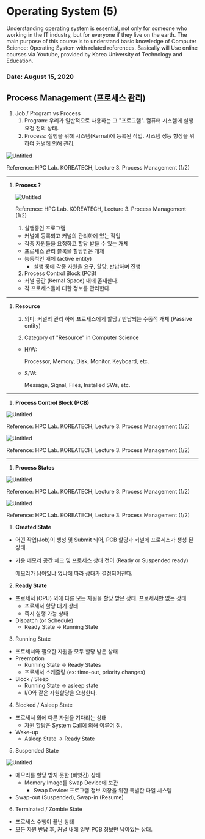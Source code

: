 # Operating System (5)

Understanding operating system is essential, not only for someone who working in the IT industry, but for everyone if they live on the earth.  The main purpose of this course is to understand basic knowledge of Computer Science: Operating System with related references. Basically will Use online courses via Youtube, provided by Korea University of Technology and Education. 

### Date: August 15, 2020

## Process Management (프로세스 관리)

1. Job / Program vs Process
    1. Program: 우리가 일반적으로 사용하는 그 "프로그램". 컴퓨터 시스템에 실행 요청 전의 상태.
    2. Process: 실행을 위해 시스템(Kernal)에 등록된 작업. 시스템 성능 향상을 위하여 커널에 의해 관리.

![Untitled](Operating%20System%20(5)%2083173a9b2bed4d84a0376be434eb6d7c/Untitled.png)

Reference: HPC Lab. KOREATECH, Lecture 3. Process Management (1/2)

---

1. **Process ?**

    ![Untitled](Operating%20System%20(5)%2083173a9b2bed4d84a0376be434eb6d7c/Untitled%201.png)

    Reference: HPC Lab. KOREATECH, Lecture 3. Process Management (1/2)

    1) 실행중인 프로그램

    - 커널에 등록되고 커널의 관리하에 있는 작업
    - 각종 자원들을 요청하고 할당 받을 수 있는 개체
    - 프로세스 관리 블록을 할당받은 개체
    - 능동적인 개체 (active entity)
        - 실행 중에 각종 자원을 요구, 할당, 반납하며 진행

    2) Process Control Block (PCB)

    - 커널 공간 (Kernal Space) 내에 존재한다.
    - 각 프로세스들에 대한 정보를 관리한다.

---

1. **Resource**

    1) 의미: 커널의 관리 하에 프로세스에게 할당 / 반납되는 수동적 개체 (Passive entity)

    2) Category of "Resource" in Computer Science

    - H/W:

        Processor, Memory, Disk, Monitor, Keyboard, etc.

    - S/W:

        Message, Signal, Files, Installed SWs, etc.

---

1. **Process Control Block (PCB)**

![Untitled](Operating%20System%20(5)%2083173a9b2bed4d84a0376be434eb6d7c/Untitled%202.png)

Reference: HPC Lab. KOREATECH, Lecture 3. Process Management (1/2)

![Untitled](Operating%20System%20(5)%2083173a9b2bed4d84a0376be434eb6d7c/Untitled%203.png)

Reference: HPC Lab. KOREATECH, Lecture 3. Process Management (1/2)

---

1. **Process States**

![Untitled](Operating%20System%20(5)%2083173a9b2bed4d84a0376be434eb6d7c/Untitled%204.png)

Reference: HPC Lab. KOREATECH, Lecture 3. Process Management (1/2)

![Untitled](Operating%20System%20(5)%2083173a9b2bed4d84a0376be434eb6d7c/Untitled%205.png)

Reference: HPC Lab. KOREATECH, Lecture 3. Process Management (1/2)

1) **Created State**

- 어떤 작업(Job)이 생성 및 Submit 되어, PCB 할당과 커널에 프로세스가 생성 된 상태.
- 가용 메모리 공간 체크 및 프로세스 상태 전이 (Ready or Suspended ready)

    메모리가 남아있냐 없냐에 따라 상태가 결정되어진다.

2) **Ready State**

- 프로세서 (CPU) 외에 다른 모든 자원을 할당 받은 상태. 프로세서만 없는 상태
    - 프로세서 할당 대기 상태
    - 즉시 실행 가능 상태
- Dispatch (or Schedule)
    - Ready State → Running State

 3) Running State

- 프로세서와 필요한 자원을 모두 할당 받은 상태
- Preemption
    - Running State → Ready States
    - 프로세서 스케쥴링 (ex: time-out, priority changes)
- Block / Sleep
    - Running State → asleep state
    - I/O와 같은 자원할당을 요청한다.

 4) Blocked / Asleep State

- 프로세서 외에 다른 자원을 기다리는 상태
    - 자원 할당은 System Call에 의해 이루어 짐.
- Wake-up
    - Asleep State → Ready State

 5) Suspended State

![Untitled](Operating%20System%20(5)%2083173a9b2bed4d84a0376be434eb6d7c/Untitled%206.png)

- 메모리를 할당 받지 못한 (빼앗긴) 상태
    - Memory Image를 Swap Device에 보관
        - Swap Device: 프로그램 정보 저장을 위한 특별한 파일 시스템
- Swap-out (Suspended), Swap-in (Resume)

 6) Terminated / Zombie State

- 프로세스 수행이 끝난 상태
- 모든 자원 반납 후, 커널 내에 일부 PCB 정보만 남아있는 상태.